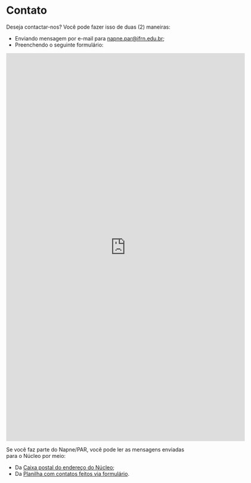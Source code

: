 # Contato

Deseja contactar-nos? Você pode fazer isso de duas (2) maneiras:

* Enviando mensagem por e-mail para [napne.par@ifrn.edu.br](mailto:napne.par@ifrn.edu.br);
* Preenchendo o seguinte formulário:

<iframe src="https://docs.google.com/forms/d/e/1FAIpQLSe4PymT7GQqkWs3wHAAlNE5KnKtF8tuaVdYPpFGYi8MhMxupQ/viewform?embedded=true" width="640" height="1041" frameborder="0" marginheight="0" marginwidth="0">Carregando…</iframe>

Se você faz parte do Napne/PAR, você pode ler as mensagens enviadas para o Núcleo por
meio:

* Da [Caixa postal do endereço do Núcleo](https://webmail.ifrn.edu.br/owa/napne.par@ifrn.edu.br);
* Da [Planilha com contatos feitos via formulário](https://docs.google.com/spreadsheets/d/1X4JWeUvP8eEle1rc2AtZwg59lM-rVm4N9mTIHz2dVpE/edit?usp=sharing).